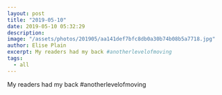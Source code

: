 ```yaml
---
layout: post
title: "2019-05-10"
date: 2019-05-10 05:32:29
description: 
image: "/assets/photos/201905/aa141def7bfc8db0a30b74b08b5a7718.jpg"
author: Elise Plain
excerpt: My readers had my back #anotherlevelofmoving
tags: 
  - all
---
```


My readers had my back #anotherlevelofmoving
<p></p>
